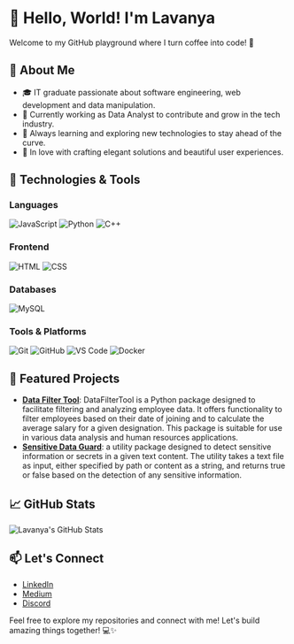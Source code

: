 # 👋 Hello, World! I'm Lavanya

Welcome to my GitHub playground where I turn coffee into code! 🚀

## 🌟 About Me

- 🎓 IT graduate passionate about software engineering, web development and data manipulation.
- 💼 Currently working as Data Analyst to contribute and grow in the tech industry.
- 🌱 Always learning and exploring new technologies to stay ahead of the curve.
- 🎨 In love with crafting elegant solutions and beautiful user experiences.

## 🔧 Technologies & Tools

### Languages
![JavaScript](https://img.shields.io/badge/-JavaScript-F7DF1E?logo=javascript&logoColor=white&style=flat)
![Python](https://img.shields.io/badge/-Python-3776AB?logo=python&logoColor=white&style=flat)
![C++](https://img.shields.io/badge/-C++-00599C?logo=c%2B%2B&logoColor=white&style=flat)

### Frontend
![HTML](https://img.shields.io/badge/-HTML5-E34F26?logo=html5&logoColor=white&style=flat)
![CSS](https://img.shields.io/badge/-CSS3-1572B6?logo=css3&logoColor=white&style=flat)

### Databases
![MySQL](https://img.shields.io/badge/-MySQL-4479A1?logo=mysql&logoColor=white&style=flat)

### Tools & Platforms
![Git](https://img.shields.io/badge/-Git-F05032?logo=git&logoColor=white&style=flat)
![GitHub](https://img.shields.io/badge/-GitHub-181717?logo=github&logoColor=white&style=flat)
![VS Code](https://img.shields.io/badge/-VS%20Code-007ACC?logo=visual-studio-code&logoColor=white&style=flat)
![Docker](https://img.shields.io/badge/-Docker-2496ED?logo=docker&logoColor=white&style=flat)

## 🚀 Featured Projects

- [**Data Filter Tool**](https://github.com/Lavanya-nrg/dataFilterUtility): DataFilterTool is a Python package designed to facilitate filtering and analyzing employee data. It offers functionality to filter employees based on their date of joining and to calculate the average salary for a given designation. This package is suitable for use in various data analysis and human resources applications.
- [**Sensitive Data Guard**](https://github.com/Lavanya-nrg/sensitive_data_guard): a utility package designed to detect sensitive information or secrets in a given text content. The utility takes a text file as input, either specified by path or content as a string, and returns true or false based on the detection of any sensitive information.
   
## 📈 GitHub Stats

![Lavanya's GitHub Stats](https://github-readme-stats.vercel.app/api?username=Lavanya-nrg&show_icons=true&theme=radical)

## 📫 Let's Connect

- [LinkedIn](https://www.linkedin.com/in/lavanya-narang/)
- [Medium](https://medium.com/@lavanyanarang1234)
- [Discord](lavanya7495)

Feel free to explore my repositories and connect with me! Let's build amazing things together! 💻✨

